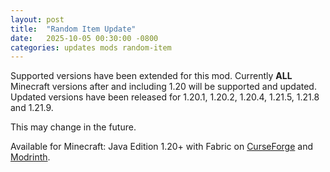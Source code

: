 ```yaml
---
layout: post
title:  "Random Item Update"
date:   2025-10-05 00:30:00 -0800
categories: updates mods random-item
---
```


Supported versions have been extended for this mod. Currently **ALL** Minecraft versions after and including 1.20 will be supported and updated. Updated versions have been released for 1.20.1, 1.20.2, 1.20.4, 1.21.5, 1.21.8 and 1.21.9.

This may change in the future.

Available for Minecraft: Java Edition 1.20+ with Fabric on [CurseForge](https://www.curseforge.com/minecraft/mc-mods/random-item) and [Modrinth](https://modrinth.com/mod/random-items).
